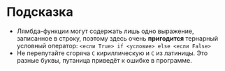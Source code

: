 # Подсказка

* Лямбда-функции могут содержать лишь одно выражение, записанное в строку, поэтому здесь очень **пригодится** тернарный условный оператор:
`<если True> if <условие> else <если False>`
* Не перепутайте сгоряча `С` кириллическую и `C` из латиницы. Это разные буквы, путаница приведёт к ошибке в программе.

